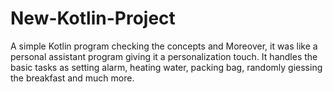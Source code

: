 # New-Kotlin-Project
A simple Kotlin program checking the concepts and Moreover, it was like a personal assistant program giving it a personalization touch. 
It handles the basic tasks as setting alarm, heating water, packing bag, randomly giessing the breakfast and much more. 
